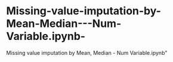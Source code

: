 # Missing-value-imputation-by-Mean-Median---Num-Variable.ipynb-
Missing value imputation by Mean, Median - Num Variable.ipynb"
